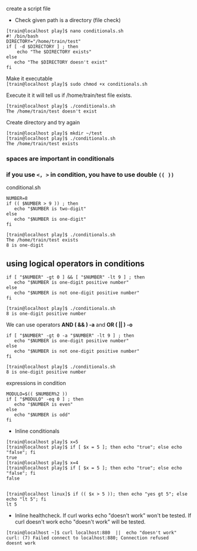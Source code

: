 create a script file 

- Check given path is a directory (file check)
```  
[train@localhost play]$ nano conditionals.sh
#! /bin/bash
DIRECTORY="/home/train/test"
if [ -d $DIRECTORY ] ; then
    echo "The $DIRECTORY exists"
else
   echo "The $DIRECTORY doesn't exist"
fi
```

Make it executable  
` [train@localhost play]$ sudo chmod +x conditionals.sh `  

Execute it it will tell us if /home/train/test file exists.  
```
[train@localhost play]$ ./conditionals.sh
The /home/train/test doesn't exist
```
Create directory and try again  
```
[train@localhost play]$ mkdir ~/test
[train@localhost play]$ ./conditionals.sh
The /home/train/test exists
```

### spaces are important in conditionals  
### if you use `<, >` in condition, you have to use double `(( ))`  
conditional.sh
```
NUMBER=8
if (( $NUMBER > 9 )) ; then
   echo "$NUMBER is two-digit"
else
   echo "$NUMBER is one-digit"
fi
```
```
[train@localhost play]$ ./conditionals.sh
The /home/train/test exists
8 is one-digit
```

## using logical operators in conditions  
```
if [ "$NUMBER" -gt 0 ] && [ "$NUMBER" -lt 9 ] ; then
   echo "$NUMBER is one-digit positive number"
else
   echo "$NUMBER is not one-digit positive number"
fi
```
```
[train@localhost play]$ ./conditionals.sh
8 is one-digit positive number
```
We can use operators **AND ( && ) -a** and **OR ( || ) -o**   
```
if [ "$NUMBER" -gt 0 -a "$NUMBER" -lt 9 ] ; then
   echo "$NUMBER is one-digit positive number"
else
   echo "$NUMBER is not one-digit positive number"
fi
```

```
[train@localhost play]$ ./conditionals.sh
8 is one-digit positive number
```

expressions in condition 
```
MODULO=$(( $NUMBER%2 ))
if [ "$MODULO" -eq 0 ] ; then
   echo "$NUMBER is even"
else
   echo "$NUMBER is odd"
fi
```
- Inline conditionals
```
[train@localhost play]$ x=5
[train@localhost play]$ if [ $x = 5 ]; then echo "true"; else echo "false"; fi
true
[train@localhost play]$ x=4
[train@localhost play]$ if [ $x = 5 ]; then echo "true"; else echo "false"; fi
false


[train@localhost linux]$ if (( $x > 5 )); then echo "yes gt 5"; else echo "lt 5"; fi
lt 5
```
- Inline healthcheck. If curl works  echo "doesn't work" won't be tested. If curl doesn't work  echo "doesn't work" will be tested.
```
[train@localhost ~]$ curl localhost:880  ||  echo "doesn't work"
curl: (7) Failed connect to localhost:880; Connection refused
doesnt work
```